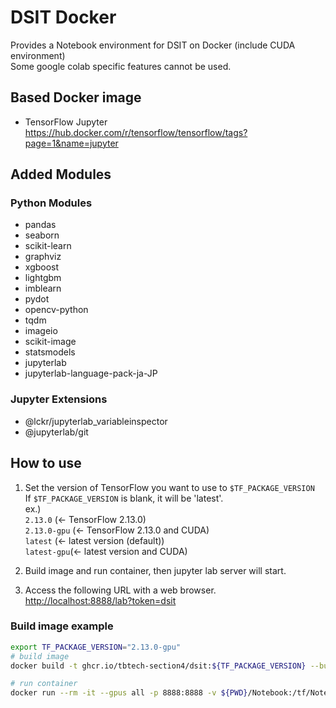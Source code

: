 # DSIT Docker

Provides a Notebook environment for DSIT on Docker (include CUDA environment)  
Some google colab specific features cannot be used.

## Based Docker image

- TensorFlow Jupyter  
    <https://hub.docker.com/r/tensorflow/tensorflow/tags?page=1&name=jupyter>

## Added Modules

### Python Modules

- pandas
- seaborn
- scikit-learn
- graphviz
- xgboost
- lightgbm
- imblearn
- pydot
- opencv-python
- tqdm
- imageio
- scikit-image
- statsmodels
- jupyterlab
- jupyterlab-language-pack-ja-JP

### Jupyter Extensions

- @lckr/jupyterlab_variableinspector
- @jupyterlab/git

## How to use

1. Set the version of TensorFlow you want to use to `$TF_PACKAGE_VERSION`  
If `$TF_PACKAGE_VERSION` is blank, it will be 'latest'.  
ex.)  
    `2.13.0` (<- TensorFlow 2.13.0)  
    `2.13.0-gpu` (<- TensorFlow 2.13.0 and CUDA)  
    `latest` (<- latest version (default))  
    `latest-gpu`(<- latest version and CUDA)  

1. Build image and run container, then jupyter lab server will start.  

1. Access the following URL with a web browser.  
   <http://localhost:8888/lab?token=dsit>

### Build image example

```bash
export TF_PACKAGE_VERSION="2.13.0-gpu"
# build image
docker build -t ghcr.io/tbtech-section4/dsit:${TF_PACKAGE_VERSION} --build-arg TF_PACKAGE_VERSION=${TF_PACKAGE_VERSION} ./

# run container
docker run --rm -it --gpus all -p 8888:8888 -v ${PWD}/Notebook:/tf/Notebook -t ghcr.io/tbtech-section4/dsit:${TF_PACKAGE_VERSION}
```

